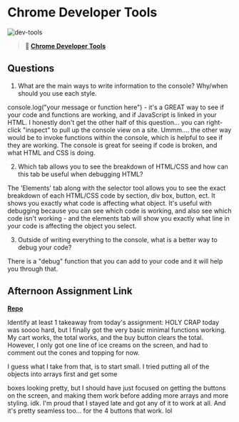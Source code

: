 # Chrome Developer Tools

![dev-tools](https://bcw.blob.core.windows.net/public/img/lesson-images/4571780153354770)

> **📖 [Chrome Developer Tools](https://codeworksacademy.com/fs-student-guide/resources/wk2/03-Chrome-Dev-Tools)**

## Questions

1. What are the main ways to write information to the console? Why/when should you use each style.

console.log("your message or function here") - it's a GREAT way to see if your code and functions are working, and if JavaScript is linked in your HTML. I honestly don't get the other half of this question... you can right-click "inspect" to pull up the console view on a site.
Ummm.... the other way would be to invoke functions within the console, which is helpful to see if they are working. The console is great for seeing if code is broken, and what HTML and CSS is doing.

2. Which tab allows you to see the breakdown of HTML/CSS and how can this tab be useful when debugging HTML?

The 'Elements' tab along with the selector tool allows you to see the exact breakdown of each HTML/CSS code by section, div box, button, ect. It shows you exactly what code is affecting what object. It's useful with debugging because you can see which code is working, and also see which code isn't working - and the elements tab will show you exactly what line in your code is affecting the object you select.

3. Outside of writing everything to the console, what is a better way to debug your code?

There is a "debug" function that you can add to your code and it will help you through that.

## Afternoon Assignment Link

**[Repo](https://github.com/rachel-gamble/ice-cream-parlor)**

Identify at least 1 takeaway from today's assignment:
HOLY CRAP today was soooo hard, but I finally got the very basic minimal functions working. My cart works, the total works, and the buy button clears the total. However, I only got one line of ice creams on the screen, and had to comment out the cones and topping for now.

I guess what I take from that, is to start small. I tried putting all of the objects into arrays first and get some <div> boxes looking pretty, but I should have just focused on getting the buttons on the screen, and making them work before adding more arrays and more styling. idk. I'm proud that I stayed late and got any of it to work at all. And it's pretty seamless too... for the 4 buttons that work. lol
